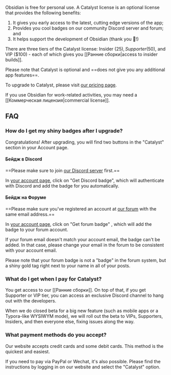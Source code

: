 Obsidian is free for personal use. A Catalyst license is an optional license that provides the following benefits:

1. It gives you early access to the latest, cutting edge versions of the app;
2. Provides you cool badges on our community Discord server and forum; and
3. It helps support the development of Obsidian (thank you 💜!)

There are three tiers of the Catalyst license: Insider ($25), Supporter ($50), and VIP ($100) - each of which gives you [[Ранние сборки|access to insider builds]].

Please note that Catalyst is optional and ==does not give you any additional app features==.

To upgrade to Catalyst, please visit [our pricing page](https://obsidian.md/pricing).

If you use Obsidian for work-related activities, you may need a [[Коммерческая лицензия|commercial license]].

## FAQ

### How do I get my shiny badges after I upgrade?

Congratulations! After upgrading, you will find two buttons in the "Catalyst" section in your Account page.

#### Бейдж в Discord

==Please make sure to join [our Discord server](https://discord.gg/veuWUTm) first.==

In [your account page](https://obsidian.md/account), click on "Get Discord badge", which will authenticate with Discord and add the badge for you automatically.

#### Бейдж на Форуме

==Please make sure you've registered an account at [our forum](https://forum.obsidian.md) with the same email address.==

In [your account page](https://obsidian.md/account), click on "Get forum badge" , which will add the badge to your forum account.

If your forum email doesn't match your account email, the badge can't be added. In that case, please change your email in the forum to be consistent with your account email.

Please note that your forum badge is not a "badge" in the forum system, but a shiny gold tag right next to your name in all of your posts.

### What do I get when I pay for Catalyst?

You get access to our [[Ранние сборки]]. On top of that, if you get Supporter or VIP tier, you can access an exclusive Discord channel to hang out with the developers.

When we do closed beta for a big new feature (such as mobile apps or a Typora-like WYSIWYM mode), we will roll out the beta to VIPs, Supporters, Insiders, and then everyone else, fixing issues along the way.

### What payment methods do you accept?

Our website accepts credit cards and some debit cards. This method is the quickest and easiest.

If you need to pay via PayPal or Wechat, it's also possible. Please find the instructions by logging in on our website and select the "Catalyst" option.